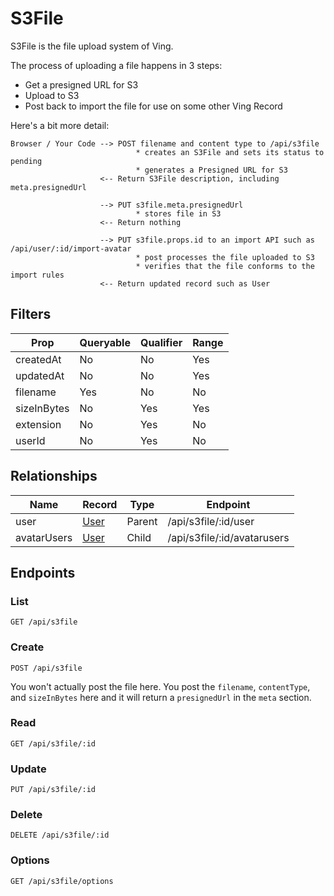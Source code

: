 # S3File
S3File is the file upload system of Ving. 

The process of uploading a file happens in 3 steps:

- Get a presigned URL for S3
- Upload to S3
- Post back to import the file for use on some other Ving Record

Here's a bit more detail:

```
Browser / Your Code --> POST filename and content type to /api/s3file 
                            * creates an S3File and sets its status to pending
                            * generates a Presigned URL for S3
                    <-- Return S3File description, including meta.presignedUrl

                    --> PUT s3file.meta.presignedUrl
                            * stores file in S3
                    <-- Return nothing

                    --> PUT s3file.props.id to an import API such as /api/user/:id/import-avatar
                            * post processes the file uploaded to S3
                            * verifies that the file conforms to the import rules
                    <-- Return updated record such as User
```

## Filters

| Prop          | Queryable | Qualifier | Range |
| ---           | ---       | ---       | ---   |
| createdAt     | No        | No        | Yes   |
| updatedAt     | No        | No        | Yes   |
| filename      | Yes       | No        | No    |
| sizeInBytes   | No        | Yes       | Yes   |
| extension     | No        | Yes       | No    |
| userId        | No        | Yes       | No    |

## Relationships

| Name          | Record              | Type      | Endpoint              |
| ---           | ---                 | ---       | ---                   |
| user          | [User](User.html)   | Parent    | /api/s3file/:id/user  |
| avatarUsers   | [User](User.html)   | Child     | /api/s3file/:id/avatarusers  |

## Endpoints

### List

```
GET /api/s3file
```

### Create
```
POST /api/s3file
```
You won't actually post the file here. You post the `filename`, `contentType`, and `sizeInBytes` here and it will return a `presignedUrl` in the `meta` section. 


### Read
```
GET /api/s3file/:id
```

### Update
```
PUT /api/s3file/:id
```

### Delete
```
DELETE /api/s3file/:id
```

### Options
```
GET /api/s3file/options
```
